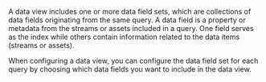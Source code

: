 <p>A data view includes one or more data field sets, which are collections of data fields originating from the same query. A data field is a property or metadata from the streams or assets included in a query. One field serves as the index while others contain information related to the data items (streams or assets).</p> 

<p>When configuring a data view, you can configure the data field set for each query by choosing which data fields you want to include in the data view.</p>